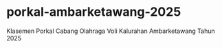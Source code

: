 # porkal-ambarketawang-2025
Klasemen Porkal Cabang Olahraga Voli Kalurahan Ambarketawang Tahun 2025
